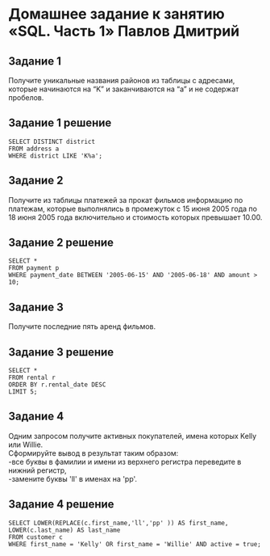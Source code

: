 # Домашнее задание к занятию «SQL. Часть 1» Павлов Дмитрий  

## Задание 1  
Получите уникальные названия районов из таблицы с адресами, которые начинаются на “K” и заканчиваются на “a” и не содержат пробелов.  
## Задание 1 решение
```
SELECT DISTINCT district 
FROM address a  
WHERE district LIKE 'K%a';  
```
## Задание 2  
Получите из таблицы платежей за прокат фильмов информацию по платежам, которые выполнялись в промежуток с 15 июня 2005 года по 18 июня 2005 года включительно и стоимость которых превышает 10.00.  
## Задание 2 решение  
```
SELECT *
FROM payment p
WHERE payment_date BETWEEN '2005-06-15' AND '2005-06-18' AND amount > 10;
```
## Задание 3  
Получите последние пять аренд фильмов.  
## Задание 3 решение  
```
SELECT *
FROM rental r 
ORDER BY r.rental_date DESC
LIMIT 5;
```
## Задание 4  
Одним запросом получите активных покупателей, имена которых Kelly или Willie.  
Сформируйте вывод в результат таким образом:  
-все буквы в фамилии и имени из верхнего регистра переведите в нижний регистр,  
-замените буквы 'll' в именах на 'pp'.  
## Задание 4 решение  
```
SELECT LOWER(REPLACE(c.first_name,'ll','pp' )) AS first_name,
LOWER(c.last_name) AS last_name
FROM customer c
WHERE first_name = 'Kelly' OR first_name = 'Willie' AND active = true;
```
